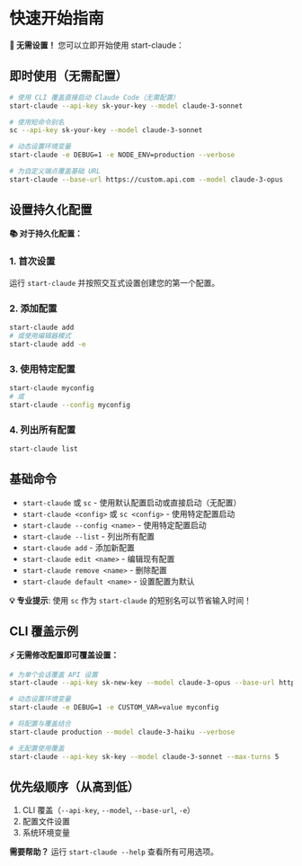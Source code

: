 # 快速开始指南

**🚀 无需设置！** 您可以立即开始使用 start-claude：

## 即时使用（无需配置）

```bash
# 使用 CLI 覆盖直接启动 Claude Code（无需配置）
start-claude --api-key sk-your-key --model claude-3-sonnet

# 使用短命令别名
sc --api-key sk-your-key --model claude-3-sonnet

# 动态设置环境变量
start-claude -e DEBUG=1 -e NODE_ENV=production --verbose

# 为自定义端点覆盖基础 URL
start-claude --base-url https://custom.api.com --model claude-3-opus
```

## 设置持久化配置

**📚 对于持久化配置：**

### 1. 首次设置

运行 `start-claude` 并按照交互式设置创建您的第一个配置。

### 2. 添加配置

```bash
start-claude add
# 或使用编辑器模式
start-claude add -e
```

### 3. 使用特定配置

```bash
start-claude myconfig
# 或
start-claude --config myconfig
```

### 4. 列出所有配置

```bash
start-claude list
```

## 基础命令

- `start-claude` 或 `sc` - 使用默认配置启动或直接启动（无配置）
- `start-claude <config>` 或 `sc <config>` - 使用特定配置启动
- `start-claude --config <name>` - 使用特定配置启动
- `start-claude --list` - 列出所有配置
- `start-claude add` - 添加新配置
- `start-claude edit <name>` - 编辑现有配置
- `start-claude remove <name>` - 删除配置
- `start-claude default <name>` - 设置配置为默认

**💡 专业提示**: 使用 `sc` 作为 `start-claude` 的短别名可以节省输入时间！

## CLI 覆盖示例

**⚡ 无需修改配置即可覆盖设置：**

```bash
# 为单个会话覆盖 API 设置
start-claude --api-key sk-new-key --model claude-3-opus --base-url https://custom.api.com

# 动态设置环境变量
start-claude -e DEBUG=1 -e CUSTOM_VAR=value myconfig

# 将配置与覆盖结合
start-claude production --model claude-3-haiku --verbose

# 无配置使用覆盖
start-claude --api-key sk-key --model claude-3-sonnet --max-turns 5
```

## 优先级顺序（从高到低）

1. CLI 覆盖（`--api-key`, `--model`, `--base-url`, `-e`）
2. 配置文件设置
3. 系统环境变量

**需要帮助？** 运行 `start-claude --help` 查看所有可用选项。

